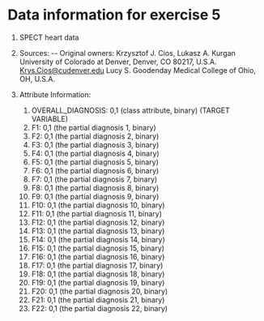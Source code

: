 # Data information for exercise 5

1. SPECT heart data

2. Sources:
   -- Original owners: Krzysztof J. Cios, Lukasz A. Kurgan
	University of Colorado at Denver, Denver, CO 80217, U.S.A.
	Krys.Cios@cudenver.edu
	Lucy S. Goodenday
	Medical College of Ohio, OH, U.S.A.


3. Attribute Information:
   1.  OVERALL_DIAGNOSIS: 0,1 (class attribute, binary) (TARGET VARIABLE)
   2.  F1:  0,1 (the partial diagnosis 1, binary)
   3.  F2:  0,1 (the partial diagnosis 2, binary)
   4.  F3:  0,1 (the partial diagnosis 3, binary)
   5.  F4:  0,1 (the partial diagnosis 4, binary)
   6.  F5:  0,1 (the partial diagnosis 5, binary)
   7.  F6:  0,1 (the partial diagnosis 6, binary)
   8.  F7:  0,1 (the partial diagnosis 7, binary)
   9.  F8:  0,1 (the partial diagnosis 8, binary)
   10. F9:  0,1 (the partial diagnosis 9, binary)
   11. F10: 0,1 (the partial diagnosis 10, binary)
   12. F11: 0,1 (the partial diagnosis 11, binary)
   13. F12: 0,1 (the partial diagnosis 12, binary)
   14. F13: 0,1 (the partial diagnosis 13, binary)
   15. F14: 0,1 (the partial diagnosis 14, binary)
   16. F15: 0,1 (the partial diagnosis 15, binary)
   17. F16: 0,1 (the partial diagnosis 16, binary)
   18. F17: 0,1 (the partial diagnosis 17, binary)
   19. F18: 0,1 (the partial diagnosis 18, binary)
   20. F19: 0,1 (the partial diagnosis 19, binary)
   21. F20: 0,1 (the partial diagnosis 20, binary)
   22. F21: 0,1 (the partial diagnosis 21, binary)
   23. F22: 0,1 (the partial diagnosis 22, binary)
